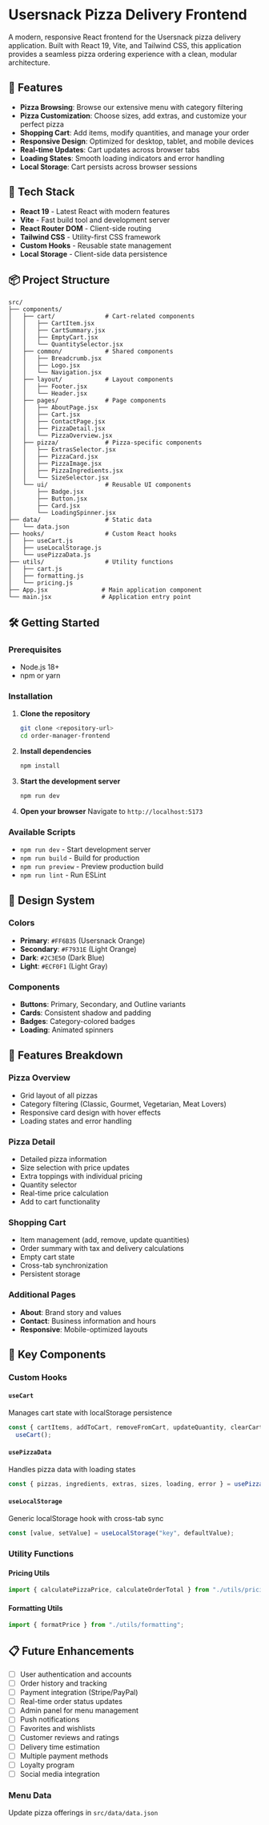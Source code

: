 # Usersnack Pizza Delivery Frontend

A modern, responsive React frontend for the Usersnack pizza delivery application. Built with React 19, Vite, and Tailwind CSS, this application provides a seamless pizza ordering experience with a clean, modular architecture.

## 🍕 Features

- **Pizza Browsing**: Browse our extensive menu with category filtering
- **Pizza Customization**: Choose sizes, add extras, and customize your perfect pizza
- **Shopping Cart**: Add items, modify quantities, and manage your order
- **Responsive Design**: Optimized for desktop, tablet, and mobile devices
- **Real-time Updates**: Cart updates across browser tabs
- **Loading States**: Smooth loading indicators and error handling
- **Local Storage**: Cart persists across browser sessions

## 🚀 Tech Stack

- **React 19** - Latest React with modern features
- **Vite** - Fast build tool and development server
- **React Router DOM** - Client-side routing
- **Tailwind CSS** - Utility-first CSS framework
- **Custom Hooks** - Reusable state management
- **Local Storage** - Client-side data persistence

## 📦 Project Structure

```
src/
├── components/
│   ├── cart/              # Cart-related components
│   │   ├── CartItem.jsx
│   │   ├── CartSummary.jsx
│   │   ├── EmptyCart.jsx
│   │   └── QuantitySelector.jsx
│   ├── common/            # Shared components
│   │   ├── Breadcrumb.jsx
│   │   ├── Logo.jsx
│   │   └── Navigation.jsx
│   ├── layout/            # Layout components
│   │   ├── Footer.jsx
│   │   └── Header.jsx
│   ├── pages/             # Page components
│   │   ├── AboutPage.jsx
│   │   ├── Cart.jsx
│   │   ├── ContactPage.jsx
│   │   ├── PizzaDetail.jsx
│   │   └── PizzaOverview.jsx
│   ├── pizza/             # Pizza-specific components
│   │   ├── ExtrasSelector.jsx
│   │   ├── PizzaCard.jsx
│   │   ├── PizzaImage.jsx
│   │   ├── PizzaIngredients.jsx
│   │   └── SizeSelector.jsx
│   └── ui/                # Reusable UI components
│       ├── Badge.jsx
│       ├── Button.jsx
│       ├── Card.jsx
│       └── LoadingSpinner.jsx
├── data/                  # Static data
│   └── data.json
├── hooks/                 # Custom React hooks
│   ├── useCart.js
│   ├── useLocalStorage.js
│   └── usePizzaData.js
├── utils/                 # Utility functions
│   ├── cart.js
│   ├── formatting.js
│   └── pricing.js
├── App.jsx               # Main application component
└── main.jsx              # Application entry point
```

## 🛠️ Getting Started

### Prerequisites

- Node.js 18+
- npm or yarn

### Installation

1. **Clone the repository**

   ```bash
   git clone <repository-url>
   cd order-manager-frontend
   ```

2. **Install dependencies**

   ```bash
   npm install
   ```

3. **Start the development server**

   ```bash
   npm run dev
   ```

4. **Open your browser**
   Navigate to `http://localhost:5173`

### Available Scripts

- `npm run dev` - Start development server
- `npm run build` - Build for production
- `npm run preview` - Preview production build
- `npm run lint` - Run ESLint

## 🎨 Design System

### Colors

- **Primary**: `#FF6B35` (Usersnack Orange)
- **Secondary**: `#F7931E` (Light Orange)
- **Dark**: `#2C3E50` (Dark Blue)
- **Light**: `#ECF0F1` (Light Gray)

### Components

- **Buttons**: Primary, Secondary, and Outline variants
- **Cards**: Consistent shadow and padding
- **Badges**: Category-colored badges
- **Loading**: Animated spinners

## 📱 Features Breakdown

### Pizza Overview

- Grid layout of all pizzas
- Category filtering (Classic, Gourmet, Vegetarian, Meat Lovers)
- Responsive card design with hover effects
- Loading states and error handling

### Pizza Detail

- Detailed pizza information
- Size selection with price updates
- Extra toppings with individual pricing
- Quantity selector
- Real-time price calculation
- Add to cart functionality

### Shopping Cart

- Item management (add, remove, update quantities)
- Order summary with tax and delivery calculations
- Empty cart state
- Cross-tab synchronization
- Persistent storage

### Additional Pages

- **About**: Brand story and values
- **Contact**: Business information and hours
- **Responsive**: Mobile-optimized layouts

## 🔧 Key Components

### Custom Hooks

#### `useCart`

Manages cart state with localStorage persistence

```javascript
const { cartItems, addToCart, removeFromCart, updateQuantity, clearCart } =
  useCart();
```

#### `usePizzaData`

Handles pizza data with loading states

```javascript
const { pizzas, ingredients, extras, sizes, loading, error } = usePizzaData();
```

#### `useLocalStorage`

Generic localStorage hook with cross-tab sync

```javascript
const [value, setValue] = useLocalStorage("key", defaultValue);
```

### Utility Functions

#### Pricing Utils

```javascript
import { calculatePizzaPrice, calculateOrderTotal } from "./utils/pricing";
```

#### Formatting Utils

```javascript
import { formatPrice } from "./utils/formatting";
```

## 📋 Future Enhancements

- [ ] User authentication and accounts
- [ ] Order history and tracking
- [ ] Payment integration (Stripe/PayPal)
- [ ] Real-time order status updates
- [ ] Admin panel for menu management
- [ ] Push notifications
- [ ] Favorites and wishlists
- [ ] Customer reviews and ratings
- [ ] Delivery time estimation
- [ ] Multiple payment methods
- [ ] Loyalty program
- [ ] Social media integration

### Menu Data

Update pizza offerings in `src/data/data.json`
